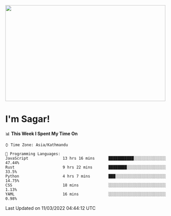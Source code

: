 
<img src="https://media.giphy.com/media/3ornk57KwDXf81rjWM/giphy.gif" width="500" height="300" frameBorder="0" class="giphy-embed" allowFullScreen></img>

#   I'm Sagar!

<!--START_SECTION:waka-->
📊 **This Week I Spent My Time On** 

```text
⌚︎ Time Zone: Asia/Kathmandu

💬 Programming Languages: 
JavaScript               13 hrs 16 mins      ███████████░░░░░░░░░░░░░░   47.44% 
Rust                     9 hrs 22 mins       ████████░░░░░░░░░░░░░░░░░   33.5% 
Python                   4 hrs 7 mins        ███░░░░░░░░░░░░░░░░░░░░░░   14.75% 
CSS                      18 mins             ░░░░░░░░░░░░░░░░░░░░░░░░░   1.13% 
YAML                     16 mins             ░░░░░░░░░░░░░░░░░░░░░░░░░   0.98%

```


 Last Updated on 11/03/2022 04:44:12 UTC
<!--END_SECTION:waka-->
